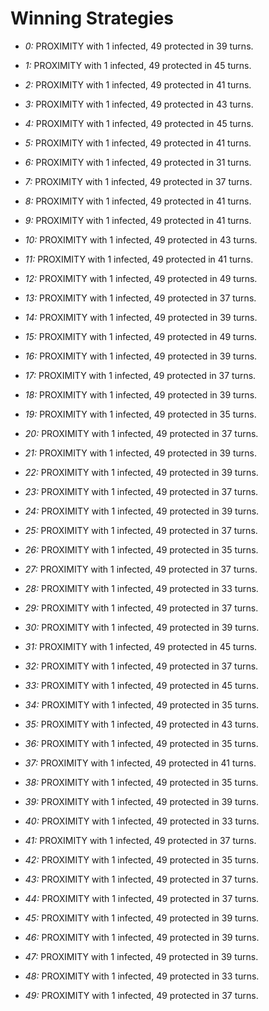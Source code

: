 # Winning Strategies

* _0:_ PROXIMITY with 1 infected, 49 protected in 39 turns.


* _1:_ PROXIMITY with 1 infected, 49 protected in 45 turns.


* _2:_ PROXIMITY with 1 infected, 49 protected in 41 turns.


* _3:_ PROXIMITY with 1 infected, 49 protected in 43 turns.


* _4:_ PROXIMITY with 1 infected, 49 protected in 45 turns.


* _5:_ PROXIMITY with 1 infected, 49 protected in 41 turns.


* _6:_ PROXIMITY with 1 infected, 49 protected in 31 turns.


* _7:_ PROXIMITY with 1 infected, 49 protected in 37 turns.


* _8:_ PROXIMITY with 1 infected, 49 protected in 41 turns.


* _9:_ PROXIMITY with 1 infected, 49 protected in 41 turns.


* _10:_ PROXIMITY with 1 infected, 49 protected in 43 turns.


* _11:_ PROXIMITY with 1 infected, 49 protected in 41 turns.


* _12:_ PROXIMITY with 1 infected, 49 protected in 49 turns.


* _13:_ PROXIMITY with 1 infected, 49 protected in 37 turns.


* _14:_ PROXIMITY with 1 infected, 49 protected in 39 turns.


* _15:_ PROXIMITY with 1 infected, 49 protected in 49 turns.


* _16:_ PROXIMITY with 1 infected, 49 protected in 39 turns.


* _17:_ PROXIMITY with 1 infected, 49 protected in 37 turns.


* _18:_ PROXIMITY with 1 infected, 49 protected in 39 turns.


* _19:_ PROXIMITY with 1 infected, 49 protected in 35 turns.


* _20:_ PROXIMITY with 1 infected, 49 protected in 37 turns.


* _21:_ PROXIMITY with 1 infected, 49 protected in 39 turns.


* _22:_ PROXIMITY with 1 infected, 49 protected in 39 turns.


* _23:_ PROXIMITY with 1 infected, 49 protected in 37 turns.


* _24:_ PROXIMITY with 1 infected, 49 protected in 39 turns.


* _25:_ PROXIMITY with 1 infected, 49 protected in 37 turns.


* _26:_ PROXIMITY with 1 infected, 49 protected in 35 turns.


* _27:_ PROXIMITY with 1 infected, 49 protected in 37 turns.


* _28:_ PROXIMITY with 1 infected, 49 protected in 33 turns.


* _29:_ PROXIMITY with 1 infected, 49 protected in 37 turns.


* _30:_ PROXIMITY with 1 infected, 49 protected in 39 turns.


* _31:_ PROXIMITY with 1 infected, 49 protected in 45 turns.


* _32:_ PROXIMITY with 1 infected, 49 protected in 37 turns.


* _33:_ PROXIMITY with 1 infected, 49 protected in 45 turns.


* _34:_ PROXIMITY with 1 infected, 49 protected in 35 turns.


* _35:_ PROXIMITY with 1 infected, 49 protected in 43 turns.


* _36:_ PROXIMITY with 1 infected, 49 protected in 35 turns.


* _37:_ PROXIMITY with 1 infected, 49 protected in 41 turns.


* _38:_ PROXIMITY with 1 infected, 49 protected in 35 turns.


* _39:_ PROXIMITY with 1 infected, 49 protected in 39 turns.


* _40:_ PROXIMITY with 1 infected, 49 protected in 33 turns.


* _41:_ PROXIMITY with 1 infected, 49 protected in 37 turns.


* _42:_ PROXIMITY with 1 infected, 49 protected in 35 turns.


* _43:_ PROXIMITY with 1 infected, 49 protected in 37 turns.


* _44:_ PROXIMITY with 1 infected, 49 protected in 37 turns.


* _45:_ PROXIMITY with 1 infected, 49 protected in 39 turns.


* _46:_ PROXIMITY with 1 infected, 49 protected in 39 turns.


* _47:_ PROXIMITY with 1 infected, 49 protected in 39 turns.


* _48:_ PROXIMITY with 1 infected, 49 protected in 33 turns.


* _49:_ PROXIMITY with 1 infected, 49 protected in 37 turns.


